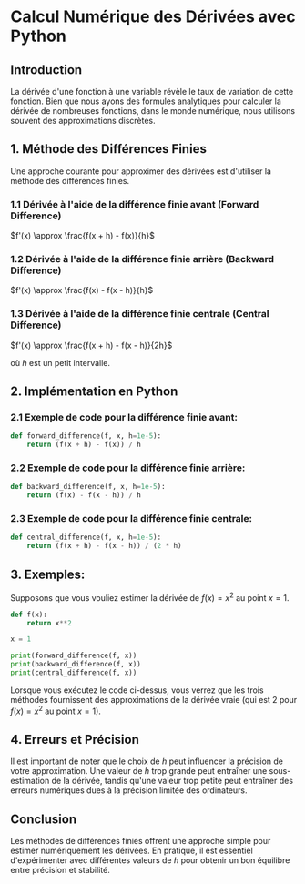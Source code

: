 # Calcul Numérique des Dérivées avec Python

## Introduction

La dérivée d'une fonction à une variable révèle le taux de variation de cette fonction. Bien que nous ayons des formules analytiques pour calculer la dérivée de nombreuses fonctions, dans le monde numérique, nous utilisons souvent des approximations discrètes.

## 1. Méthode des Différences Finies

Une approche courante pour approximer des dérivées est d'utiliser la méthode des différences finies.

### 1.1 Dérivée à l'aide de la différence finie avant (Forward Difference)

$f'(x) \approx \frac{f(x + h) - f(x)}{h}$

### 1.2 Dérivée à l'aide de la différence finie arrière (Backward Difference)

$f'(x) \approx \frac{f(x) - f(x - h)}{h}$

### 1.3 Dérivée à l'aide de la différence finie centrale (Central Difference)

$f'(x) \approx \frac{f(x + h) - f(x - h)}{2h}$

où $h$ est un petit intervalle. 

## 2. Implémentation en Python

### 2.1 Exemple de code pour la différence finie avant:

```python
def forward_difference(f, x, h=1e-5):
    return (f(x + h) - f(x)) / h
```

### 2.2 Exemple de code pour la différence finie arrière:

```python
def backward_difference(f, x, h=1e-5):
    return (f(x) - f(x - h)) / h
```

### 2.3 Exemple de code pour la différence finie centrale:

```python
def central_difference(f, x, h=1e-5):
    return (f(x + h) - f(x - h)) / (2 * h)
```

## 3. Exemples:

Supposons que vous vouliez estimer la dérivée de $f(x) = x^2$ au point $x = 1$.

```python
def f(x):
    return x**2

x = 1

print(forward_difference(f, x))
print(backward_difference(f, x))
print(central_difference(f, x))
```

Lorsque vous exécutez le code ci-dessus, vous verrez que les trois méthodes fournissent des approximations de la dérivée vraie (qui est 2 pour $f(x) = x^2$ au point $x = 1$).

## 4. Erreurs et Précision

Il est important de noter que le choix de $h$ peut influencer la précision de votre approximation. Une valeur de $h$ trop grande peut entraîner une sous-estimation de la dérivée, tandis qu'une valeur trop petite peut entraîner des erreurs numériques dues à la précision limitée des ordinateurs.

## Conclusion

Les méthodes de différences finies offrent une approche simple pour estimer numériquement les dérivées. En pratique, il est essentiel d'expérimenter avec différentes valeurs de $h$ pour obtenir un bon équilibre entre précision et stabilité.

